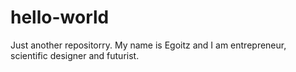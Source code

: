 # hello-world
Just another repositorry.
My name is Egoitz and I am entrepreneur, scientific designer and futurist.
